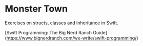 # Monster Town

Exercises on structs, classes and inheritance in Swift. 

[Swift Programming: The Big Nerd Ranch Guide] (https://www.bignerdranch.com/we-write/swift-programming/)
